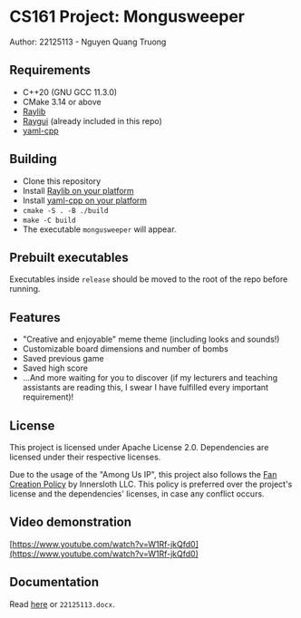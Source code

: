 # CS161 Project: Mongusweeper

Author: 22125113 - Nguyen Quang Truong

## Requirements

- C++20 (GNU GCC 11.3.0)
- CMake 3.14 or above
- [Raylib](https://github.com/raysan5/raylib)
- [Raygui](https://github.com/raysan5/raygui) (already included in this repo)
- [yaml-cpp](https://github.com/jbeder/yaml-cpp)

## Building

- Clone this repository
- Install [Raylib on your platform](https://github.com/raysan5/raylib#build-and-installation)
- Install [yaml-cpp on your platform](https://github.com/jbeder/yaml-cpp/blob/master/install.txt)
- `cmake -S . -B ./build`
- `make -C build`
- The executable `mongusweeper` will appear.

## Prebuilt executables

Executables inside `release` should be moved to the root of the repo before running.

## Features

- "Creative and enjoyable" meme theme (including looks and sounds!)
- Customizable board dimensions and number of bombs
- Saved previous game
- Saved high score
- ...And more waiting for you to discover
(if my lecturers and teaching assistants are reading this, I swear I have
fulfilled every important requirement)!

## License

This project is licensed under Apache License 2.0. Dependencies are licensed
under their respective licenses.

Due to the usage of the "Among Us IP", this project also follows the
[Fan Creation Policy](https://www.innersloth.com/fan-creation-policy/) by
Innersloth LLC. This policy is preferred over the project's license and the
dependencies' licenses, in case any conflict occurs.

## Video demonstration

[https://www.youtube.com/watch?v=W1Rf-jkQfd0](https://www.youtube.com/watch?v=W1Rf-jkQfd0)

## Documentation

Read [here](https://docs.google.com/document/d/1gEMF1-3z2fsRiz-PQY86WD-v5fOxremItgopuMwzqQs/edit#)
or `22125113.docx`.
